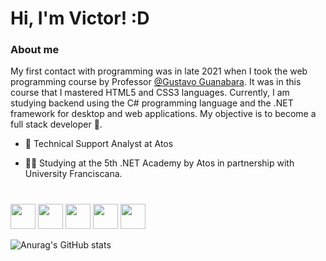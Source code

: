 # Hi, I'm Victor! :D
         


### About me

My first contact with programming was in late 2021 when I took the web programming course by Professor <a href="https://github.com/gustavoguanabara" rel="_blank">@Gustavo Guanabara</a>. It was in this course that I mastered HTML5 and CSS3 languages. Currently, I am studying backend using the C# programming language and the .NET framework for desktop and web applications. My objective is to become a full stack developer 🎯.

- 💼 Technical Support Analyst at Atos

- 👨‍💻 Studying at the 5th .NET Academy by Atos in partnership with University Franciscana.



#

<img src="https://cdn.jsdelivr.net/gh/devicons/devicon/icons/html5/html5-original.svg" width="40px" />   <img src="https://cdn.jsdelivr.net/gh/devicons/devicon/icons/css3/css3-original.svg" width="40px" />   <img src="https://cdn.jsdelivr.net/gh/devicons/devicon/icons/javascript/javascript-original.svg" width="40px" />   <img src="https://cdn.jsdelivr.net/gh/devicons/devicon/icons/csharp/csharp-original.svg" width="40px" />   <img src="https://cdn.jsdelivr.net/gh/devicons/devicon/icons/mysql/mysql-original.svg" width="40px"/>
          

![Anurag's GitHub stats](https://github-readme-stats.vercel.app/api?username=VictorChaves10&count_private=true&show_icons=true&custom_title=Github%20Status&hide=issues&theme=radical)













